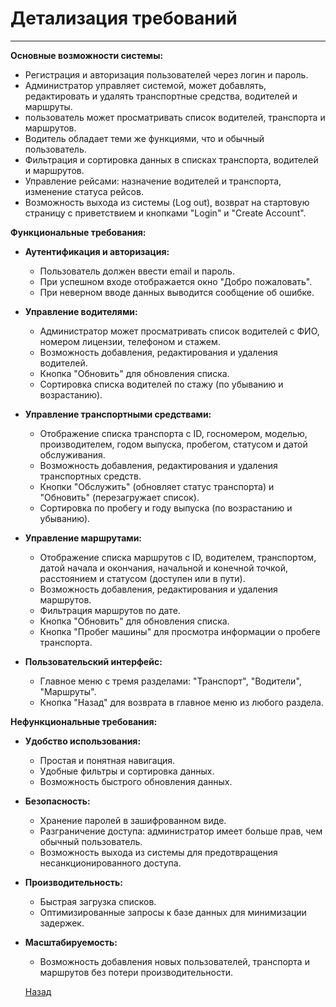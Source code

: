 ﻿# Детализация требований
___________

**Основные возможности системы:**

- Регистрация и авторизация пользователей через логин и пароль.
- Администратор управляет системой, может добавлять, редактировать и удалять транспортные средства, водителей и маршруты.
- пользователь может просматривать список водителей, транспорта и маршрутов.
- Водитель обладает теми же функциями, что и обычный пользователь.
- Фильтрация и сортировка данных в списках транспорта, водителей и маршрутов.
- Управление рейсами: назначение водителей и транспорта, изменение статуса рейсов.
- Возможность выхода из системы (Log out), возврат на стартовую страницу с приветствием и кнопками "Login" и "Create Account".

**Функциональные требования:**

- **Аутентификация и авторизация:**
  - Пользователь должен ввести email и пароль.
  - При успешном входе отображается окно "Добро пожаловать".
  - При неверном вводе данных выводится сообщение об ошибке.

- **Управление водителями:**
  - Администратор может просматривать список водителей с ФИО, номером лицензии, телефоном и стажем.
  - Возможность добавления, редактирования и удаления водителей.
  - Кнопка "Обновить" для обновления списка.
  - Сортировка списка водителей по стажу (по убыванию и возрастанию).

- **Управление транспортными средствами:**
  - Отображение списка транспорта с ID, госномером, моделью, производителем, годом выпуска, пробегом, статусом и датой обслуживания.
  - Возможность добавления, редактирования и удаления транспортных средств.
  - Кнопки "Обслужить" (обновляет статус транспорта) и "Обновить" (перезагружает список).
  - Сортировка по пробегу и году выпуска (по возрастанию и убыванию).

- **Управление маршрутами:**
  - Отображение списка маршрутов с ID, водителем, транспортом, датой начала и окончания, начальной и конечной точкой, расстоянием и статусом (доступен или в пути).
  - Возможность добавления, редактирования и удаления маршрутов.
  - Фильтрация маршрутов по дате.
  - Кнопка "Обновить" для обновления списка.
  - Кнопка "Пробег машины" для просмотра информации о пробеге транспорта.

- **Пользовательский интерфейс:**
  - Главное меню с тремя разделами: "Транспорт", "Водители", "Маршруты".
  - Кнопка "Назад" для возврата в главное меню из любого раздела.

**Нефункциональные требования:**

- **Удобство использования:**
  - Простая и понятная навигация.
  - Удобные фильтры и сортировка данных.
  - Возможность быстрого обновления данных.

- **Безопасность:**
  - Хранение паролей в зашифрованном виде.
  - Разграничение доступа: администратор имеет больше прав, чем обычный пользователь.
  - Возможность выхода из системы для предотвращения несанкционированного доступа.

- **Производительность:**
  - Быстрая загрузка списков.
  - Оптимизированные запросы к базе данных для минимизации задержек.

- **Масштабируемость:**
  - Возможность добавления новых пользователей, транспорта и маршрутов без потери производительности.

  [Назад](/content.md)